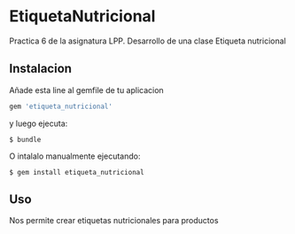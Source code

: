 # EtiquetaNutricional

Practica 6 de la asignatura LPP. Desarrollo de una clase Etiqueta nutricional

## Instalacion

Añade esta line al gemfile de tu aplicacion

```ruby
gem 'etiqueta_nutricional'
```

y luego ejecuta:

    $ bundle

O intalalo manualmente ejecutando:

    $ gem install etiqueta_nutricional

## Uso

Nos permite crear etiquetas nutricionales para productos

